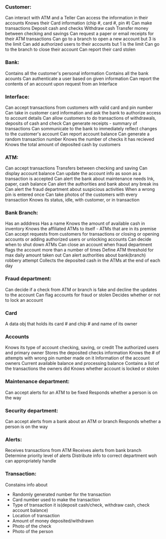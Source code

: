 ### Customer:
Can interact with ATM and a Teller
Can access the information in their accounts
Knows their Card information (chip #, card #, pin #)
Can make transactions
Deposit cash and checks
Withdraw cash
Transfer money between checking and savings
Can request a paper or email receipts for their ATM transactions
Can go to a branch to open a new account but 3 is the limit
Can add authorized users to their accounts but 1 is the limit
Can go to the branch to close their account
Can report their card stolen

### Bank:
Contains all the customer's personal information
Contains all the bank acounts 
Can authenticate a user based on given information
Can report the contents of an account upon request from an Interface

### Interface:
Can accept transactions from customers with valid card and pin number
Can take in customer card information and ask the bank to authorize access to account details
Can allow customers to do transactions of withdrawals, deposits of cash and check
Can generate receipts - summary of transactions
Can sommunicate to the bank to immediately reflect changes to the customer's account
Can report account balance
Can generate a random transaction number
Knows the number of checks it has recieved 
Knows the total amount of deposited cash by customers

### ATM:
Can accept transactions 
Transfers between checking and saving
Can display account balance
Can update the account info as soon as a transaction is accepted
Can alert the bank about maintenance needs
Ink, paper, cash balance
Can alert the authorities and bank about any break ins
Can alert the fraud department about suspicious activities 
When a wrong pin is entered once
Can take photos of the customers with every transaction
Knows its status, idle, with customer, or in transaction 


### Bank Branch:
Has an adddress
Has a name
Knows the amount of available cash in inventory
Knows the affiliated ATMs to itself - ATMs that are in its premise
Can accept requests from customers for transactions or closing or opening accounts or adding authorized users or unlocking accounts
Can decide when to shut down ATMs 
Can close an account when fraud department flags the account more than a number of times
Define ATM threshold for max daily amount taken out
Can alert authorities about bank(branch) robbery attempt
Collects the deposited cash in the ATMs at the end of each day

### Fraud department:
Can decide if a check from ATM or branch is fake and decline the updates to the account
Can flag accounts for fraud or stolen
Decides whether or not to lock an account 

### Card
A data obj that holds its card # and chip # and name of its owner

### Accounts
Knows its type of account checking, saving, or credit
The authorized users and primary owner
Stores the deposited checks information
Knows the # of attempts with wrong pin number made on it
Information of the account owners
Current available balance and processing balance
Contains a list of the transactions the owners did
Knows whether account is locked or stolen

### Maintenance department:
Can accept alerts for an ATM to be fixed
Responds whether a person is on the way

### Security department:
Can accept alerts from a bank about an ATM or branch 
Responds whether a person is on the way

### Alerts:
Receives transactions from ATM
Receives alerts from bank branch 
Determine priority level of alerts
Distribute info to correct department woh can appropriately handle

### Transaction:
Constains info about 
* Randomly generated number for the transaction
* Card number used to make the transaction
* Type of transaction it is(deposit cash/check, withdraw cash, check account balance)
* Location of transaction
* Amount of money deposited/withdrawn
* Photo of the check
* Photo of the person 




